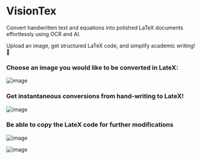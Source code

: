 # VisionTex  
Convert handwritten text and equations into polished LaTeX documents effortlessly using OCR and AI.  

Upload an image, get structured LaTeX code, and simplify academic writing!  🚀

### Choose an image you would like to be converted in LateX:
![image](https://github.com/user-attachments/assets/ff27faf0-d63d-463d-8c19-6683ccc18d17)

### Get instantaneous conversions from hand-writing to LateX!
![image](https://github.com/user-attachments/assets/f212eccb-e2e6-4002-a23e-a1a9349f8f9c)




### Be able to copy the LateX code for further modifications
![image](https://github.com/user-attachments/assets/31045e22-3c99-48e3-b4b2-69b086386056)

![image](https://github.com/user-attachments/assets/68de86aa-9039-4fb4-8395-0aa524157263)
